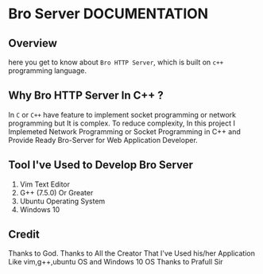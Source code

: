 # Bro Server DOCUMENTATION

## Overview
here you get to know about `Bro HTTP Server`, which is built on `c++` programming language.

## Why Bro HTTP Server In C++ ?
In `C` or `C++` have feature to implement socket programming or network programming but It is complex. To reduce complexity, In this project I Implemeted Network Programming or Socket Programming in C++ and Provide Ready Bro-Server for Web Application Developer.

## Tool I've Used to Develop Bro Server
1) Vim Text Editor
2) G++ (7.5.0) Or Greater
3) Ubuntu Operating System
4) Windows 10

## Credit
Thanks to God.
Thanks to All the Creator That I've Used his/her Application Like vim,g++,ubuntu OS and Windows 10 OS
Thanks to Prafull Sir
